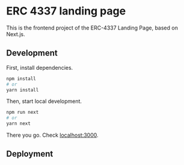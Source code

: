 # ERC 4337 landing page
This is the frontend project of the ERC-4337 Landing Page, based on Next.js.

## Development

First, install dependencies.

```bash
npm install
# or
yarn install
```

Then, start local development.

```bash
npm run next
# or
yarn next
```

There you go. Check [localhost:3000](http://localhost:3000).

## Deployment


